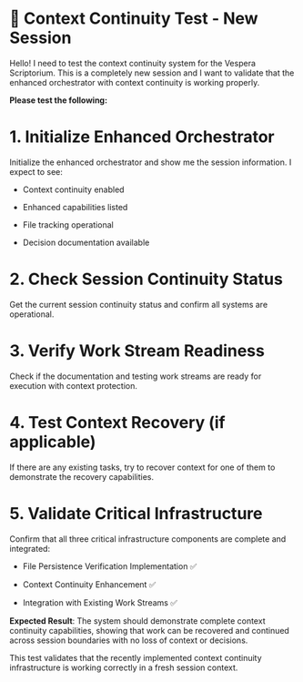 

#

# 🧪 Context Continuity Test - New Session

Hello! I need to test the context continuity system for the Vespera Scriptorium. This is a completely new session and I want to validate that the enhanced orchestrator with context continuity is working properly.

**Please test the following:**

#

#

# 1. Initialize Enhanced Orchestrator

Initialize the enhanced orchestrator and show me the session information. I expect to see:

- Context continuity enabled

- Enhanced capabilities listed  

- File tracking operational

- Decision documentation available

#

#

# 2. Check Session Continuity Status

Get the current session continuity status and confirm all systems are operational.

#

#

# 3. Verify Work Stream Readiness

Check if the documentation and testing work streams are ready for execution with context protection.

#

#

# 4. Test Context Recovery (if applicable)

If there are any existing tasks, try to recover context for one of them to demonstrate the recovery capabilities.

#

#

# 5. Validate Critical Infrastructure

Confirm that all three critical infrastructure components are complete and integrated:

- File Persistence Verification Implementation ✅

- Context Continuity Enhancement ✅  

- Integration with Existing Work Streams ✅

**Expected Result**: The system should demonstrate complete context continuity capabilities, showing that work can be recovered and continued across session boundaries with no loss of context or decisions.

This test validates that the recently implemented context continuity infrastructure is working correctly in a fresh session context.
